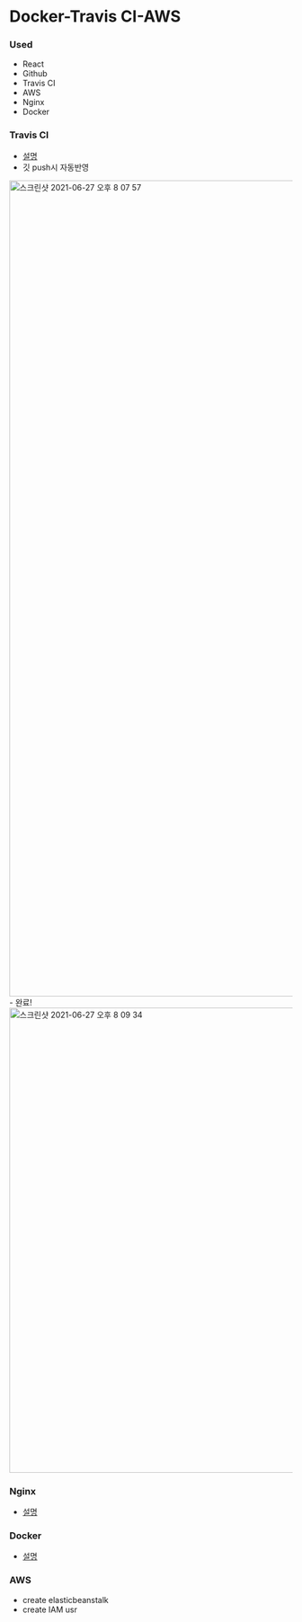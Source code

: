 # Docker-Travis CI-AWS 

### Used
- React
- Github
- Travis CI
- AWS
- Nginx
- Docker

### Travis CI
- [설명](https://github.com/Kimbeomchul/TIL/blob/main/%EC%8A%AC%EA%B8%B0%EB%A1%9C%EC%9A%B4%20CI%20%ED%99%98%EA%B2%BD/TravisCI.md)
- 깃 push시 자동반영
<img width="1453" alt="스크린샷 2021-06-27 오후 8 07 57" src="https://user-images.githubusercontent.com/54543148/123542309-fbcaed80-d783-11eb-9733-873bacb4378f.png">
- 완료! 
<img width="828" alt="스크린샷 2021-06-27 오후 8 09 34" src="https://user-images.githubusercontent.com/54543148/123542329-17ce8f00-d784-11eb-888f-d0748fb8e386.png">
 
### Nginx
- [설명](https://github.com/Kimbeomchul/TIL/blob/main/%EC%8A%AC%EA%B8%B0%EB%A1%9C%EC%9A%B4%20CI%20%ED%99%98%EA%B2%BD/nginx.md)

### Docker
- [설명](https://github.com/Kimbeomchul/TIL/tree/main/%EC%8A%AC%EA%B8%B0%EB%A1%9C%EC%9A%B4%20CI%20%ED%99%98%EA%B2%BD/Docker)

### AWS
- create elasticbeanstalk 
- create IAM usr

